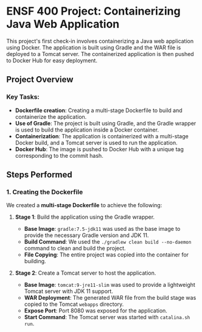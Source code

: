 # ENSF 400 Project: Containerizing Java Web Application

This project's first check-in involves containerizing a Java web application using Docker. The application is built using Gradle and the WAR file is deployed to a Tomcat server. The containerized application is then pushed to Docker Hub for easy deployment.

## Project Overview

### Key Tasks:
- **Dockerfile creation**: Creating a multi-stage Dockerfile to build and containerize the application.
- **Use of Gradle**: The project is built using Gradle, and the Gradle wrapper is used to build the application inside a Docker container.
- **Containerization**: The application is containerized with a multi-stage Docker build, and a Tomcat server is used to run the application.
- **Docker Hub**: The image is pushed to Docker Hub with a unique tag corresponding to the commit hash.

## Steps Performed

### 1. Creating the Dockerfile

We created a **multi-stage Dockerfile** to achieve the following:

1. **Stage 1**: Build the application using the Gradle wrapper.
    - **Base Image**: `gradle:7.5-jdk11` was used as the base image to provide the necessary Gradle version and JDK 11.
    - **Build Command**: We used the `./gradlew clean build --no-daemon` command to clean and build the project.
    - **File Copying**: The entire project was copied into the container for building.

2. **Stage 2**: Create a Tomcat server to host the application.
    - **Base Image**: `tomcat:9-jre11-slim` was used to provide a lightweight Tomcat server with JDK 11 support.
    - **WAR Deployment**: The generated WAR file from the build stage was copied to the Tomcat `webapps` directory.
    - **Expose Port**: Port 8080 was exposed for the application.
    - **Start Command**: The Tomcat server was started with `catalina.sh run`.

